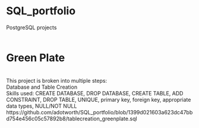 # SQL_portfolio
PostgreSQL projects
<br>
<br>
# Green Plate
<br>
This project is broken into multiple steps:
<br>
Database and Table Creation 
<br>
Skills used: CREATE DATABASE, DROP DATABASE, CREATE TABLE, ADD CONSTRAINT, DROP TABLE, UNIQUE, primary key, foreign key, appropriate data types, NULL/NOT NULL
<br>
https://github.com/adotworth/SQL_portfolio/blob/1399d021603a623dc47bbd754e456c05c57892b8/tablecreation_greenplate.sql
<br>
<br>
